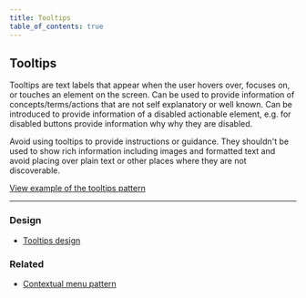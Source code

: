 ```yaml
---
title: Tooltips
table_of_contents: true
---
```


## Tooltips

Tooltips are text labels that appear when the user hovers over, focuses on, or touches an element on the screen. Can be used to provide information of concepts/terms/actions that are not self explanatory or well known. Can be introduced to provide information of a disabled actionable element, e.g. for disabled buttons provide information why why they are disabled.

Avoid using tooltips to provide instructions or guidance. They shouldn't be used to show rich information including images and formatted text and avoid placing over plain text or other places where they are not discoverable.

<a href="https://vanilla-framework.github.io/vanilla-framework/examples/patterns/tooltips/"
    class="js-example">
    View example of the tooltips pattern
</a>

<hr />

### Design

* [Tooltips design](https://github.com/ubuntudesign/vanilla-design/tree/master/Tooltips)

### Related

* [Contextual menu pattern](/en/patterns/contextual-menu)
